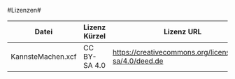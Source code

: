 #Lizenzen#

| Datei | Lizenz Kürzel | Lizenz URL |
| ------- | ------------ | ---------- |
| KannsteMachen.xcf | CC BY-SA 4.0 | https://creativecommons.org/licenses/by-sa/4.0/deed.de |
